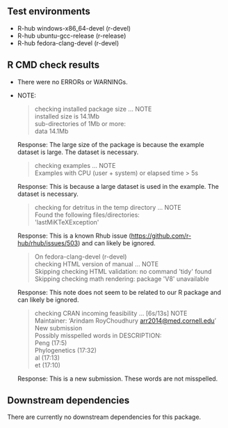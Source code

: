 ## Test environments

- R-hub windows-x86_64-devel (r-devel)
- R-hub ubuntu-gcc-release (r-release)
- R-hub fedora-clang-devel (r-devel)

## R CMD check results

- There were no ERRORs or WARNINGs. 

- NOTE:    
    > checking installed package size ... NOTE  
    > installed size is 14.1Mb  
    > sub-directories of 1Mb or more:  
    > data  14.1Mb
  
    Response: The large size of the package is because the example dataset is large. The dataset is necessary.
    
    
    
    > checking examples ... NOTE  
    > Examples with CPU (user + system) or elapsed time > 5s  
    
    Response: This is because a large dataset is used in the example. The dataset is necessary. 




    > checking for detritus in the temp directory ... NOTE  
    > Found the following files/directories:  
    > 'lastMiKTeXException'  

    Response: This is a known Rhub issue (https://github.com/r-hub/rhub/issues/503) and can likely be ignored.





    > On fedora-clang-devel (r-devel)  
    > checking HTML version of manual ... NOTE  
    > Skipping checking HTML validation: no command 'tidy' found  
    > Skipping checking math rendering: package 'V8' unavailable  

    Response: This note does not seem to be related to our R package and can likely be ignored. 




    > checking CRAN incoming feasibility ... [6s/13s] NOTE  
    > Maintainer: ‘Arindam RoyChoudhury <arr2014@med.cornell.edu>’  
    > New submission  
    > Possibly misspelled words in DESCRIPTION:  
    > Peng (17:5)  
    > Phylogenetics (17:32)  
    > al (17:13)  
    > et (17:10)  


    Response: This is a new submission. These words are not misspelled.
    
## Downstream dependencies

There are currently no downstream dependencies for this package.
